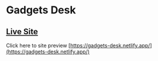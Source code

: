 # Gadgets Desk

## [Live Site](https://gadgets-desk.netlify.app/)

Click here to site preview [https://gadgets-desk.netlify.app/](https://gadgets-desk.netlify.app/)